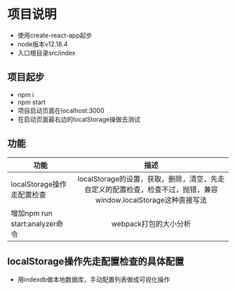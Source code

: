 # 项目说明
- 使用create-react-app起步
- node版本v12.18.4
- 入口根目录src/index

## 项目起步
- npm i 
- npm start
- 项目启动页面在localhost:3000
- 在启动页面最右边的localStorage操做去测试


## 功能

功能 | 描述
--|:--:
localStorage操作走配置检查 | localStorage的设置，获取，删除，清空，先走自定义的配置检查，检查不过，抛错，兼容window.localStorage这种直接写法|
增加npm run start:analyzer命令|webpack打包的大小分析|



## localStorage操作先走配置检查的具体配置
- 用indexdb做本地数据库，手动配置列表做成可视化操作





